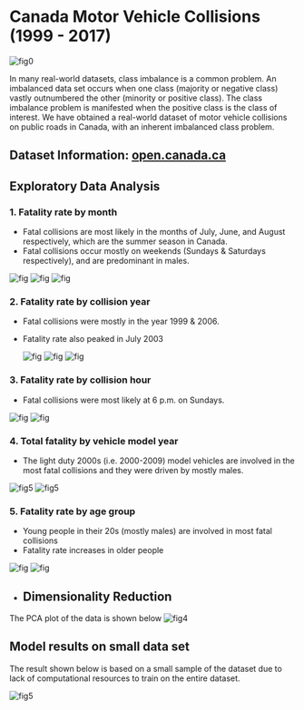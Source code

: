 # Canada Motor Vehicle Collisions (1999 - 2017)

![fig0](canada-collision/image/photo.jpg)

In many real-world datasets, class imbalance is a common problem. An imbalanced data set occurs when one class (majority or negative class) vastly outnumbered the other (minority or positive class). The class imbalance problem is manifested when the positive class is the class of interest. We have obtained a real-world dataset of motor vehicle collisions on public roads in Canada, with an inherent imbalanced class problem.

## Dataset Information: [open.canada.ca](https://open.canada.ca/data/en/dataset/1eb9eba7-71d1-4b30-9fb1-30cbdab7e63a)

## Exploratory Data Analysis

### 1. Fatality rate by month

- Fatal collisions are most likely in the months of July, June, and August respectively, which are the summer season in Canada.
- Fatal collisions occur mostly on weekends (Sundays & Saturdays respectively), and are predominant in males.


![fig](canada-collision/image/fig9b.png)
![fig](canada-collision/image/fig9c.png)
![fig](canada-collision/image/fig9a.png)

### 2. Fatality rate by collision year

- Fatal collisions were mostly in the year 1999 & 2006.
- Fatality rate also peaked in July 2003

  ![fig](canada-collision/image/fig1c.png)
  ![fig](canada-collision/image/fig1a.png)
  ![fig](canada-collision/image/fig1b.png)

### 3. Fatality rate by collision hour

- Fatal collisions were most likely at 6 p.m. on Sundays.

![fig](canada-collision/image/fig_h2.png)
![fig](canada-collision/image/fig_h1.png)

### 4. Total fatality  by vehicle model year

- The light duty 2000s (i.e. 2000-2009) model vehicles are involved in the most fatal collisions and they were driven by mostly males.

![fig5](canada-collision/image/fig5a.png)
![fig5](canada-collision/image/fig5b.png)

### 5. Fatality rate by age group

- Young people in their 20s (mostly males) are involved in most fatal collisions
- Fatality rate increases in older people

![fig](canada-collision/image/fig3a.png)
![fig](canada-collision/image/fig3b.png)

- ## Dimensionality Reduction

The PCA plot of the data is shown below
![fig4](canada-collision/image/pca.png)

## Model results on small data set

The result shown below is based on a small sample of the dataset due to lack of computational resources to train on the entire dataset.

![fig5](canada-collision/image/sup.png)

